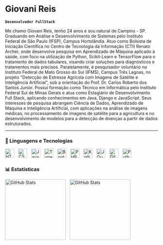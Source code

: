 # Giovani Reis

**`Desenvolvedor FullStack`**

Me chamo Giovani Reis, tenho 24 anos e sou natural de Campins - SP. Graduando em Análise e Desenvolvimento de Sistemas pelo Instituto Federal de São Paulo (IFSP), Campus Hortolândia. Atuo como Bolsista de Iniciação Científica no Centro de Tecnologia da Informação (CTI) Renato Archer, onde desenvolve pesquisa em Aprendizado de Máquina aplicado à saúde, com foco na utilização de Python, Scikit-Learn e TensorFlow para o tratamento de dados tabulares, visando criar soluções para diagnósticos e tratamentos mais precisos. Paralelamente, é pesquisador voluntário no Instituto Federal de Mato Grosso do Sul (IFMS), Campus Três Lagoas, no projeto "Detecção de Estresse Agrícola com Imagens de Satélite e Inteligência Artificial", sob a orientação do Prof. Dr. Carlos Roberto dos Santos Junior. Possui formação como Técnico em Informática pelo Instituto Federal Sul de Minas Gerais e atua como Estagiário de Desenvolvimento Full Stack, aplicando conhecimentos em Java, Django e JavaScript. Seus interesses de pesquisa abrangem Ciência de Dados, Aprendizado de Máquina e Inteligência Artificial, com aplicações na análise de imagens médicas, no processamento de imagens de satélite para a agricultura e no desenvolvimento de modelos para a detecção de doenças a partir de dados estruturados.

---

### 🤖 Linguagens e Tecnologias

<img 
    align="left" 
    alt="HTML"
    title="HTML" 
    width="30px" 
    style="padding-right: 10px;" 
    src="https://cdn.jsdelivr.net/gh/devicons/devicon@latest/icons/html5/html5-original.svg" 
/>
<img 
    align="left" 
    alt="CSS" 
    title="CSS"
    width="30px" 
    style="padding-right: 10px;" 
    src="https://cdn.jsdelivr.net/gh/devicons/devicon@latest/icons/css3/css3-original.svg" 
/>
<img 
    align="left" 
    alt="JavaScript" 
    title="JavaScript"
    width="30px" 
    style="padding-right: 10px;" 
    src="https://cdn.jsdelivr.net/gh/devicons/devicon@latest/icons/javascript/javascript-original.svg" 
/>
<img 
    align="left" 
    alt="TypeScript"
    title="TypeScript" 
    width="30px" 
    style="padding-right: 10px;" 
    src="https://cdn.jsdelivr.net/gh/devicons/devicon@latest/icons/typescript/typescript-original.svg" 
/>

<img 
    align="left" 
    alt="Bootstrap"
    title="Bootstrap" 
    width="30px" 
    style="padding-right: 10px;" 
    src="https://cdn.jsdelivr.net/gh/devicons/devicon@latest/icons/bootstrap/bootstrap-original.svg" 
/>

<img 
    align="left" 
    alt="PHP" 
    title="PHP"
    width="30px" 
    style="padding-right: 10px;" 
    src="https://cdn.jsdelivr.net/gh/devicons/devicon@latest/icons/php/php-original.svg" 
/>
<img 
    align="left" 
    alt="Kotlin" 
    title="Kotlin"
    width="30px" 
    style="padding-right: 10px;" 
    src="https://cdn.jsdelivr.net/gh/devicons/devicon@latest/icons/kotlin/kotlin-original.svg"
/>
<img 
    align="left" 
    alt="JQuery" 
    title="JQuery"
    width="30px" 
    style="padding-right: 10px;" 
    src="https://cdn.jsdelivr.net/gh/devicons/devicon@latest/icons/jquery/jquery-original.svg" 
/>
<img 
    align="left" 
    alt="Git" 
    title="Git"
    width="30px" 
    style="padding-right: 10px;" 
    src="https://cdn.jsdelivr.net/gh/devicons/devicon@latest/icons/git/git-original.svg" 
/>
<img 
    align="left" 
    alt="Python" 
    title="Python"
    width="30px" 
    style="padding-right: 10px;" 
    src="https://cdn.jsdelivr.net/gh/devicons/devicon@latest/icons/python/python-original.svg" 
/>

<br/>
<br/>

### 📊 Estatísticas

<p>
  <img 
    align="left" 
    alt="GitHub Stats" 
    height="200" 
    style="padding-right: 10px;" 
    src="https://github-readme-stats.vercel.app/api?username=GiovaniLuizReis&show_icons=true&theme=tokyonight&include_all_commits=true&locale=pt-br" 
  />

<img 
      align="left" 
      alt="GitHub Stats" 
      height="200" 
      src="https://github-readme-stats.vercel.app/api/top-langs/?username=GiovaniLuizReis&theme=tokyonight&layout=compact&custom_title=Tecnologias&langs_count=9" 
  />

</p>
